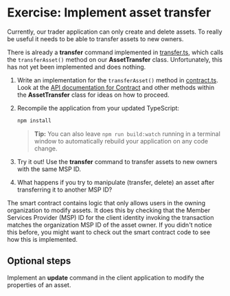 # Exercise: Implement asset transfer

Currently, our trader application can only create and delete assets. To really be useful it needs to be able to transfer assets to new owners.

There is already a **transfer** command implemented in [transfer.ts](../../applications/trader-typescript/src/commands/transfer.ts), which calls the `transferAsset()` method on our **AssetTransfer** class. Unfortunately, this has not yet been implemented and does nothing.

1. Write an implementation for the `transferAsset()` method in [contract.ts](../../applications/trader-typescript/src/contract.ts). Look at the [API documentation for Contract](https://hyperledger.github.io/fabric-gateway/main/api/node/interfaces/Contract.html) and other methods within the **AssetTransfer** class for ideas on how to proceed.

1. Recompile the application from your updated TypeScript:
    ```bash
    npm install
    ```
    > **Tip:** You can also leave `npm run build:watch` running in a terminal window to automatically rebuild your application on any code change.

1. Try it out! Use the **transfer** command to transfer assets to new owners with the same MSP ID.

1. What happens if you try to manipulate (transfer, delete) an asset after transferring it to another MSP ID?

The smart contract contains logic that only allows users in the owning organization to modify assets. It does this by checking that the Member Services Provider (MSP) ID for the client identity invoking the transaction matches the organization MSP ID of the asset owner. If you didn't notice this before, you might want to check out the smart contract code to see how this is implemented.

## Optional steps

Implement an **update** command in the client application to modify the properties of an asset.
